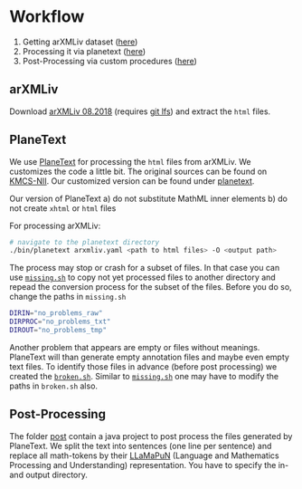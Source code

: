 # Workflow

1) Getting arXMLiv dataset ([here](#arxmliv))
2) Processing it via planetext ([here](#planetext))
3) Post-Processing via custom procedures ([here](#post-processing))

## arXMLiv
Download [arXMLiv 08.2018](https://sigmathling.kwarc.info/resources/arxmliv-dataset-082018/) (requires [git lfs](https://git-lfs.github.com/)) and extract the `html` files.

## PlaneText
We use [PlaneText](https://kmcs.nii.ac.jp/planetext/en/) for processing the `html` files from arXMLiv. We customizes the code a little bit. The original sources can be found on [KMCS-NII](https://github.com/KMCS-NII/planetext). Our customized version can be found under [planetext](/planetext).

Our version of PlaneText
a) do not substitute MathML inner elements
b) do not create `xhtml` or `html` files

For processing arXMLiv:
``` bash
# navigate to the planetext directory
./bin/planetext arxmliv.yaml <path to html files> -O <output path>
```

The process may stop or crash for a subset of files. In that case you can use [`missing.sh`](missing.sh) to copy not yet processed files to another directory and repead the conversion process for the subset of the files. Before you do so, change the paths in `missing.sh`
``` bash
DIRIN="no_problems_raw"
DIRPROC="no_problems_txt"
DIROUT="no_problems_tmp"
```

Another problem that appears are empty or files without meanings. PlaneText will than generate empty annotation files and maybe even empty text files. To identify those files in advance (before post processing) we created the [`broken.sh`](broken.sh). Similar to [`missing.sh`](missing.sh) one may have to modify the paths in `broken.sh` also.

## Post-Processing
The folder [post](/post) contain a java project to post process the files generated by PlaneText. We split the text into sentences (one line per sentence) and replace all math-tokens by their [LLaMaPuN](https://kwarc.info/systems/llamapun/) (Language and Mathematics Processing and Understanding) representation. You have to specify the in- and output directory.

